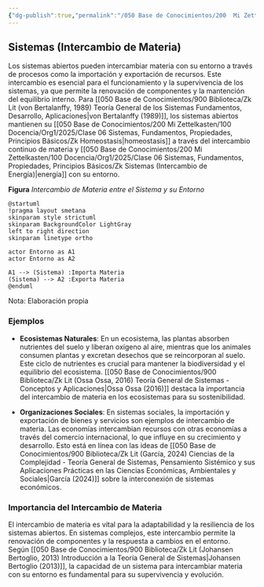```yaml
---
{"dg-publish":true,"permalink":"/050 Base de Conocimientos/200  Mi Zettelkasten/100 Docencia/Org1/2025/Clase 06 Sistemas, Fundamentos, Propiedades, Principios Básicos/Zk Sistemas (Intercambio de Materia)/","tags":["digitalGarden","corrienteEntrada","corrienteSalida"]}
---
```


## Sistemas (Intercambio de Materia)

Los sistemas abiertos pueden intercambiar materia con su entorno a través de procesos como la importación y exportación de recursos. Este intercambio es esencial para el funcionamiento y la supervivencia de los sistemas, ya que permite la renovación de componentes y la mantención del equilibrio interno. Para [[050 Base de Conocimientos/900 Biblioteca/Zk Lit (von Bertalanffy, 1989) Teoría General de los Sistemas Fundamentos, Desarrollo, Aplicaciones\|von Bertalanffy (1989)]], los sistemas abiertos mantienen su [[050 Base de Conocimientos/200  Mi Zettelkasten/100 Docencia/Org1/2025/Clase 06 Sistemas, Fundamentos, Propiedades, Principios Básicos/Zk Homeostasis\|homeostasis]] a través del intercambio continuo de materia y [[050 Base de Conocimientos/200  Mi Zettelkasten/100 Docencia/Org1/2025/Clase 06 Sistemas, Fundamentos, Propiedades, Principios Básicos/Zk Sistemas (Intercambio de Energía)\|energía]] con su entorno.

**Figura**
_Intercambio de Materia entre el Sistema y su Entorno_
```plantuml
@startuml
!pragma layout smetana
skinparam style strictuml
skinparam BackgroundColor LightGray
left to right direction
skinparam linetype ortho

actor Entorno as A1
actor Entorno as A2

A1 --> (Sistema) :Importa Materia
(Sistema) --> A2 :Exporta Materia
@enduml
```
Nota: Elaboración propia

### Ejemplos

- **Ecosistemas Naturales**: En un ecosistema, las plantas absorben nutrientes del suelo y liberan oxígeno al aire, mientras que los animales consumen plantas y excretan desechos que se reincorporan al suelo. Este ciclo de nutrientes es crucial para mantener la biodiversidad y el equilibrio del ecosistema. [[050 Base de Conocimientos/900 Biblioteca/Zk Lit (Ossa Ossa, 2016) Teoría General de Sistemas -  Conceptos y Aplicaciones\|Ossa Ossa (2016)]] destaca la importancia del intercambio de materia en los ecosistemas para su sostenibilidad.

- **Organizaciones Sociales**: En sistemas sociales, la importación y exportación de bienes y servicios son ejemplos de intercambio de materia. Las economías intercambian recursos con otras economías a través del comercio internacional, lo que influye en su crecimiento y desarrollo. Esto está en línea con las ideas de [[050 Base de Conocimientos/900 Biblioteca/Zk Lit (García, 2024) Ciencias de la Complejidad - Teoría General de Sistemas, Pensamiento Sistémico y sus Aplicaciones Prácticas en las Ciencias Económicas, Ambientales y Sociales\|García (2024)]] sobre la interconexión de sistemas económicos.

### Importancia del Intercambio de Materia

El intercambio de materia es vital para la adaptabilidad y la resiliencia de los sistemas abiertos. En sistemas complejos, este intercambio permite la renovación de componentes y la respuesta a cambios en el entorno. Según [[050 Base de Conocimientos/900 Biblioteca/Zk Lit (Johansen Bertoglio, 2013) Introducción a la Teoría General de Sistemas\|Johansen Bertoglio (2013)]], la capacidad de un sistema para intercambiar materia con su entorno es fundamental para su supervivencia y evolución.
